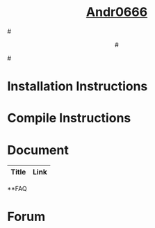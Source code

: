 <h1 align="center">
  <a href=https://www.andr0.com/>Andr0666</a>
</h1>

#<p align="center">
#</p>

#<h4 align="left">
#

# 

# Installation Instructions

# Compile Instructions

# Document
Title | Link
-|-


**FAQ
# Forum


